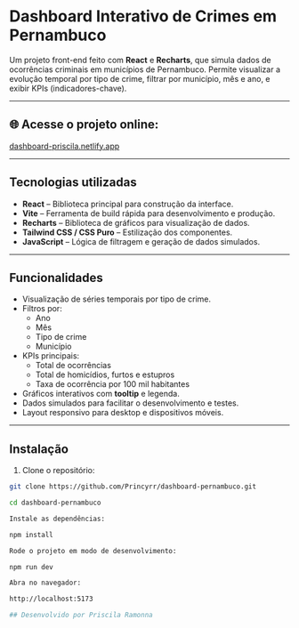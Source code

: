 # Dashboard Interativo de Crimes em Pernambuco

Um projeto front-end feito com **React** e **Recharts**, que simula dados de ocorrências criminais em municípios de Pernambuco. Permite visualizar a evolução temporal por tipo de crime, filtrar por município, mês e ano, e exibir KPIs (indicadores-chave).

---

## 🌐 Acesse o projeto online: 
[dashboard-priscila.netlify.app](https://dashboard-priscila.netlify.app)

---

## Tecnologias utilizadas

- **React** – Biblioteca principal para construção da interface.
- **Vite** – Ferramenta de build rápida para desenvolvimento e produção.
- **Recharts** – Biblioteca de gráficos para visualização de dados.
- **Tailwind CSS / CSS Puro** – Estilização dos componentes.
- **JavaScript** – Lógica de filtragem e geração de dados simulados.

---

## Funcionalidades

- Visualização de séries temporais por tipo de crime.
- Filtros por:
  - Ano
  - Mês
  - Tipo de crime
  - Município
- KPIs principais:
  - Total de ocorrências
  - Total de homicídios, furtos e estupros
  - Taxa de ocorrência por 100 mil habitantes
- Gráficos interativos com **tooltip** e legenda.
- Dados simulados para facilitar o desenvolvimento e testes.
- Layout responsivo para desktop e dispositivos móveis.

---

## Instalação

1. Clone o repositório:

```bash
git clone https://github.com/Princyrr/dashboard-pernambuco.git

cd dashboard-pernambuco

Instale as dependências:

npm install

Rode o projeto em modo de desenvolvimento:

npm run dev

Abra no navegador:

http://localhost:5173

## Desenvolvido por Priscila Ramonna